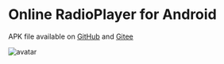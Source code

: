 # Online RadioPlayer for Android
APK file available on [GitHub][1] and [Gitee][2]

![avatar](https://raw.githubusercontent.com/cy8018/Resources/master/radio/snapshot/snapshot_android_radio_1.png)


[1]: https://raw.githubusercontent.com/cy8018/Resources/master/radio/release/AndroidRadioPlayer.apk "APK on GitHub"
[2]: https://gitee.com/cy8018/Resources/raw/master/radio/release/AndroidRadioPlayer.apk "APK on Gitee"
